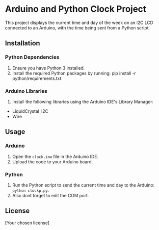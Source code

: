 # Arduino and Python Clock Project

This project displays the current time and day of the week on an I2C LCD connected to an Arduino, with the time being sent from a Python script.

## Installation

### Python Dependencies
1. Ensure you have Python 3 installed.
2. Install the required Python packages by running:
pip install -r python/requirements.txt


### Arduino Libraries
1. Install the following libraries using the Arduino IDE's Library Manager:
- LiquidCrystal_I2C
- Wire

## Usage

### Arduino
1. Open the `clock.ino` file in the Arduino IDE.
2. Upload the code to your Arduino board.

### Python
1. Run the Python script to send the current time and day to the Arduino:
`python clockp.py`.
2. Also dont forget to edit the COM port.

## License
[Your chosen license]